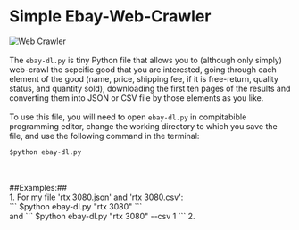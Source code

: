 # Simple Ebay-Web-Crawler
![Web Crawler](https://www.simplilearn.com/ice9/free_resources_article_thumb/what_is_Web_Crawler.jpg)
<br />
<br />
The `ebay-dl.py` is tiny Python file that allows you to (although only simply) web-crawl the sepcific good that you are interested, going through each element of the good (name, price, shipping fee, if it is free-return, quality status, and quantity sold), downloading the first ten pages of the results and converting them into JSON or CSV file by those elements as you like.
<br />
<br />
To use this file, you will need to open `ebay-dl.py` in compitabible programming editor, change the working directory to which you save the file, and use the following command in the terminal:
<br />
```
$python ebay-dl.py 
```
<br />
<br />
##Examples:##
<br />
1. For my file 'rtx 3080.json' and 'rtx 3080.csv':
<br />
```
$python ebay-dl.py "rtx 3080"
```
<br />
and
```
$python ebay-dl.py "rtx 3080" --csv 1
```
2. 
